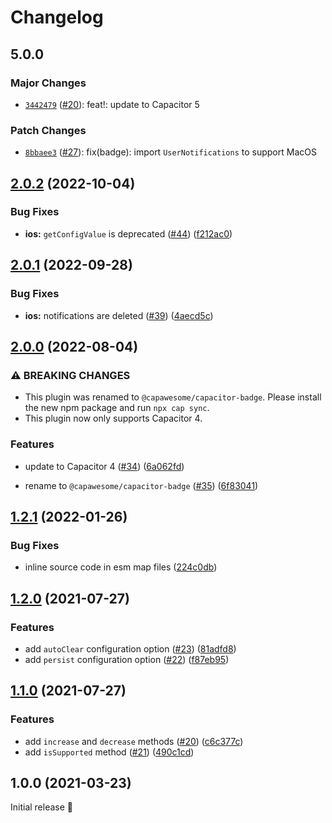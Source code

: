 # Changelog

## 5.0.0

### Major Changes

- [`3442479`](https://github.com/capawesome-team/capacitor-plugins/commit/3442479e9927c8a9641b0f27c04268d2bdb189a4) ([#20](https://github.com/capawesome-team/capacitor-plugins/pull/20)): feat!: update to Capacitor 5

### Patch Changes

- [`8bbaee3`](https://github.com/capawesome-team/capacitor-plugins/commit/8bbaee353a38afe598f3482cbccb9c949a05ab5b) ([#27](https://github.com/capawesome-team/capacitor-plugins/pull/27)): fix(badge): import `UserNotifications` to support MacOS

## [2.0.2](https://github.com/capawesome-team/capacitor-badge/compare/v2.0.1...v2.0.2) (2022-10-04)

### Bug Fixes

- **ios:** `getConfigValue` is deprecated ([#44](https://github.com/capawesome-team/capacitor-badge/issues/44)) ([f212ac0](https://github.com/capawesome-team/capacitor-badge/commit/f212ac022cbb11dd73b3a180101a00b16e5899c1))

## [2.0.1](https://github.com/capawesome-team/capacitor-badge/compare/v2.0.0...v2.0.1) (2022-09-28)

### Bug Fixes

- **ios:** notifications are deleted ([#39](https://github.com/capawesome-team/capacitor-badge/issues/39)) ([4aecd5c](https://github.com/capawesome-team/capacitor-badge/commit/4aecd5cc0e1b061014589306e368c701cf00fb2d))

## [2.0.0](https://github.com/capawesome-team/capacitor-badge/compare/v1.2.1...v2.0.0) (2022-08-04)

### ⚠ BREAKING CHANGES

- This plugin was renamed to `@capawesome/capacitor-badge`. Please install the new npm package and run `npx cap sync`.
- This plugin now only supports Capacitor 4.

### Features

- update to Capacitor 4 ([#34](https://github.com/capawesome-team/capacitor-badge/issues/34)) ([6a062fd](https://github.com/capawesome-team/capacitor-badge/commit/6a062fdb261580f36941f390ff770208224d53dc))

- rename to `@capawesome/capacitor-badge` ([#35](https://github.com/capawesome-team/capacitor-badge/issues/35)) ([6f83041](https://github.com/capawesome-team/capacitor-badge/commit/6f830415d2be28adca0e99078be08dcfa07d9b51))

## [1.2.1](https://github.com/robingenz/capacitor-badge/compare/v1.2.0...v1.2.1) (2022-01-26)

### Bug Fixes

- inline source code in esm map files ([224c0db](https://github.com/robingenz/capacitor-badge/commit/224c0db7bc303d69d2158f658d0b3856822efae2))

## [1.2.0](https://github.com/robingenz/capacitor-badge/compare/v1.1.0...v1.2.0) (2021-07-27)

### Features

- add `autoClear` configuration option ([#23](https://github.com/robingenz/capacitor-badge/issues/23)) ([81adfd8](https://github.com/robingenz/capacitor-badge/commit/81adfd81da9e81fc3e39e4ae883ebc13e55a3d40))
- add `persist` configuration option ([#22](https://github.com/robingenz/capacitor-badge/issues/22)) ([f87eb95](https://github.com/robingenz/capacitor-badge/commit/f87eb95548085bde04e1a3794655baf3fba65855))

## [1.1.0](https://github.com/robingenz/capacitor-badge/compare/v1.0.0...v1.1.0) (2021-07-27)

### Features

- add `increase` and `decrease` methods ([#20](https://github.com/robingenz/capacitor-badge/issues/20)) ([c6c377c](https://github.com/robingenz/capacitor-badge/commit/c6c377c9ea189d96e0b2304463dca3a635c999a0))
- add `isSupported` method ([#21](https://github.com/robingenz/capacitor-badge/issues/21)) ([490c1cd](https://github.com/robingenz/capacitor-badge/commit/490c1cd71c37d3c1902eddfd5de21521b2dc5d10))

## 1.0.0 (2021-03-23)

Initial release 🎉

